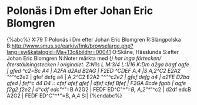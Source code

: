 # Polonäs i Dm efter Johan Eric Blomgren

{%abc%}
X:79
T:Polonäs i Dm efter Johan Eric Blomgren
R:Slängpolska
B:http://www.smus.se/earkiv/fmk/browselarge.php?lang=sw&katalogid=Ma+13c&bildnr=00041
O:Skåne, Hässlunda
S:efter Johan Eric Blomgren
N:Noter märkta med (*) har inga förtecken/återställningstecken i originalet.
Z:Nils L
M:3/4
L:1/16
K:Dm
a2ga bagf agfe | gfed ^c2=Bc A4 | A2FA d2Ad B2AG | F2ED ^CDEF A,4 |S
A,2^C2 E2A2 "^*"^c2e2 | gfef defg a4 | A,2^C2 E2A2 "^*"^c2e2 | gfef defg a4 |
a2FE D2ba gfed | fef^c d4 D4 :: cfef afef gfef | dfef cfef Bfef |
F2GA Bcde fgab | agfe f2g2 f2e2 | d^cdf edc"^*"=B A2G2 | FEDF ED^C"^*"=B, A,2"^*"^c2 |
d2df edcB A2G2 | FEDF ED^C"^*"=B, A,4 S:|
{%endabc%}
